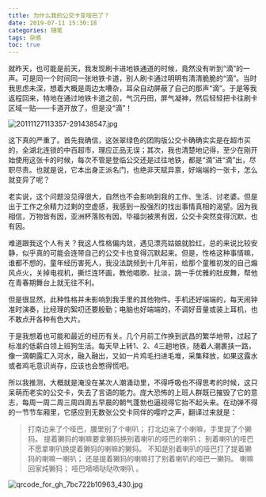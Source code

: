```yaml
---
title: 为什么我的公交卡变哑巴了？
date: 2019-07-11 15:30:18
categories: 随笔
tags: 杂感
toc: true
---
```

就昨天，也可能是前天，我发现刷卡进地铁通道的时候，竟然没有听到“滴”的一声。可是同一个时间同一张地铁卡道，别人刷卡通过明明有清清脆脆的“滴”。当时我思虑未深，想着大概是周边太嘈杂，耳朵自动屏蔽了自己的那声“滴”。于是等我返程回来，特地在通过地铁卡道之前，气沉丹田，屏气凝神，然后轻轻把卡往刷卡区域一贴——卡道开放了，但是没“滴”！


![20111127113357-291438547.jpg](http://upload-images.jianshu.io/upload_images/29336-80c822189b806a4d.jpg)

这下真的严重了。首先我确信，这张翠绿色的团购版公交卡确确实实是在超市买的，全湖北连锁的中百超市，理应正品无误；其次，我也清楚地记得，至少在刚开始使用这张卡的时候，每次不管是登临公交还是过往地铁，都是“滴”进“滴”出，尽职尽责。也就是说，它本出身正派名门，也绝非天赋异禀，好端端的一张卡，怎么就变异了呢？

老实说，这个问题没见得很大，自然也不会影响到我的工作、生活、讨老婆。但是出于工作之余精力过剩的空虚感，我感到一股强烈的找出事情真相的渴望。因为我相信，万物皆有因，亚洲杯落败有因，毕福剑被黑有因，公交卡突然变得沉默，也有因。

难道跟我这个人有关？我这人性格偏内敛，遇见漂亮姑娘就脸红，总的来说比较安静，似乎真的可能会连带自己的公交卡也变得沉默起来。但是，性格这种事情嘛，谁都不想的，童年经历害死人，我没法跳频到十几年前，给那个童稚初发的自己煽风点火，关掉电视机，撕烂连环画，教他唱歌、扯淡，跳一手优雅的肚皮舞，帮他在青春期舞台上就无往不利。

但是很显然，此种性格并未影响到我手里的其他物件。手机还好端端的，每天闹钟准时演奏，比经理的絮叨还要殷勤；电脑也好端端的，不调好音量或装上耳机，也不敢点开各种有色大片。

于是我想着也可能和最近的经历有关。几个月前工作换到武昌的繁华地带，过起了标准的低薪白领上班狗生活。每天早上转1、2、4三趟地铁，随着人潮裹挟一路，像一滴朝露汇入河水，融入融出，又如一片鸡毛扫进毛堆，采集释放，如果这露水或者鸡毛意识尚存，应该也会憋得慌吧。

所以我推测，大概就是淹没在某次人潮涌动里，不得呼吸也不得思考的时候，这只呆萌而老实的公交卡，失去了言语的能力。庞大恐怖的上班人群既已摧毁了它的意志，每周一周二周三周四周五早晨的朝气蓬勃也逼视得它抬不起头来。在动弹不得的一节节车厢里，它感应到无数张公交卡同伴的嘤咛之声，翻译过来就是：

>打南边来了个哑巴，腰里别了个喇叭； 打北边来了个喇嘛，手里提了个獭犸。 提着獭犸的喇嘛要拿獭犸换别着喇叭的哑巴的喇叭； 别着喇叭的哑巴不愿拿喇叭换提着獭犸的喇嘛的獭犸。 不知是别着喇叭的哑巴打了提着獭犸的喇嘛一喇叭； 还是提着獭犸的喇嘛打了别着喇叭的哑巴一獭犸。 喇嘛回家炖獭犸； 哑巴嘀嘀哒哒吹喇叭 。


![qrcode_for_gh_7bc722b10963_430.jpg](http://upload-images.jianshu.io/upload_images/29336-eac02bf05fa4c7b9.jpg)





